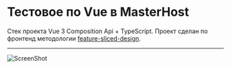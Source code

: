 # Тестовое по Vue в MasterHost

Стек проекта Vue 3 Composition Api + TypeScript. Проект сделан по фронтенд методологии [feature-sliced-design](https://feature-sliced.design/).

<hr>

![ScreenShot](https://i.ibb.co/1GKfLp0/image.jpg)
